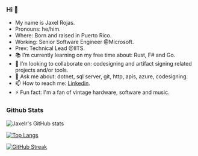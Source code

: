 ### Hi 👋

- My name is Jaxel Rojas.
- Pronouns: he/him.
- Where: Born and raised in Puerto Rico.
- Working: Senior Software Engineer @Microsoft.
- Prev: Technical Lead @IITS.
- 📚 I’m currently learning on my free time about: Rust, F# and Go.
- 🌱 I’m looking to collaborate on: codesigning and artifact signing related projects and/or tools.
- 💬 Ask me about: dotnet, sql server, git, http, apis, azure, codesigning.
- 📫 How to reach me: [Linkedin](https://www.linkedin.com/in/jaxelr/).
- ⚡ Fun fact: I'm a fan of vintage hardware, software and music.

### Github Stats

![Jaxelr's GitHub stats](https://github-readme-stats.vercel.app/api?username=jaxelr&show_icons=true&count_private=true&theme=tokyonight)

[![Top Langs](https://github-readme-stats.vercel.app/api/top-langs/?username=jaxelr&theme=tokyonight)](https://github.com/jaxelr/github-readme-stats)

[![GitHub Streak](https://github-readme-streak-stats.herokuapp.com/?user=jaxelr&theme=tokyonight)](https://git.io/streak-stats)
